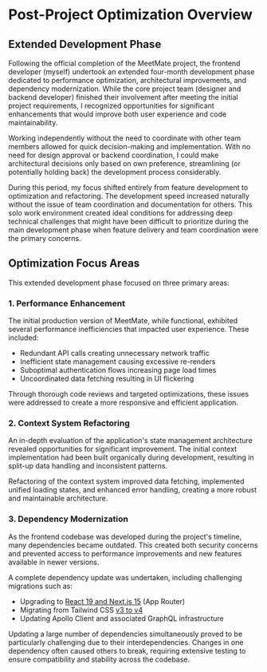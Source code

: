# Post-Project Optimization Overview

## Extended Development Phase

Following the official completion of the MeetMate project, the frontend developer (myself) undertook an extended four-month development phase dedicated to performance optimization, architectural improvements, and dependency modernization. While the core project team (designer and backend developer) finished their involvement after meeting the initial project requirements, I recognized opportunities for significant enhancements that would improve both user experience and code maintainability.

Working independently without the need to coordinate with other team members allowed for quick decision-making and implementation. With no need for design approval or backend coordination, I could make architectural decisions only based on own preference, streamlining (or potentially holding back) the development process considerably.

During this period, my focus shifted entirely from feature development to optimization and refactoring. The development speed increased naturally without the issue of team coordination and documentation for others. This solo work environment created ideal conditions for addressing deep technical challenges that might have been difficult to prioritize during the main development phase when feature delivery and team coordination were the primary concerns.

## Optimization Focus Areas

This extended development phase focused on three primary areas:

### 1. Performance Enhancement

The initial production version of MeetMate, while functional, exhibited several performance inefficiencies that impacted user experience. These included:

- Redundant API calls creating unnecessary network traffic
- Inefficient state management causing excessive re-renders
- Suboptimal authentication flows increasing page load times
- Uncoordinated data fetching resulting in UI flickering

Through thorough code reviews and targeted optimizations, these issues were addressed to create a more responsive and efficient application.

### 2. Context System Refactoring

An in-depth evaluation of the application's state management architecture revealed opportunities for significant improvement. The initial context implementation had been built organically during development, resulting in split-up data handling and inconsistent patterns.

Refactoring of the context system improved data fetching, implemented unified loading states, and enhanced error handling, creating a more robust and maintainable architecture.

### 3. Dependency Modernization

As the frontend codebase was developed during the project's timeline, many dependencies became outdated. This created both security concerns and prevented access to performance improvements and new features available in newer versions.

A complete dependency update was undertaken, including challenging migrations such as:

- Upgrading to [React 19 and Next.js 15](https://nextjs.org/docs/app/building-your-application/upgrading/version-15) (App Router)
- Migrating from Tailwind CSS [v3 to v4](https://tailwindcss.com/docs/upgrade-guide)
- Updating Apollo Client and associated GraphQL infrastructure

Updating a large number of dependencies simultaneously proved to be particularly challenging due to their interdependencies. Changes in one dependency often caused others to break, requiring extensive testing to ensure compatibility and stability across the codebase.